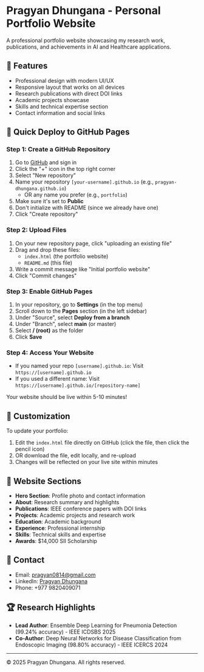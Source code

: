 # Pragyan Dhungana - Personal Portfolio Website

A professional portfolio website showcasing my research work, publications, and achievements in AI and Healthcare applications.

## 🌟 Features

- Professional design with modern UI/UX
- Responsive layout that works on all devices
- Research publications with direct DOI links
- Academic projects showcase
- Skills and technical expertise section
- Contact information and social links

## 🚀 Quick Deploy to GitHub Pages

### Step 1: Create a GitHub Repository
1. Go to [GitHub](https://github.com) and sign in
2. Click the "+" icon in the top right corner
3. Select "New repository"
4. Name your repository `[your-username].github.io` (e.g., `pragyan-dhungana.github.io`)
   - OR any name you prefer (e.g., `portfolio`)
5. Make sure it's set to **Public**
6. Don't initialize with README (since we already have one)
7. Click "Create repository"

### Step 2: Upload Files
1. On your new repository page, click "uploading an existing file"
2. Drag and drop these files:
   - `index.html` (the portfolio website)
   - `README.md` (this file)
3. Write a commit message like "Initial portfolio website"
4. Click "Commit changes"

### Step 3: Enable GitHub Pages
1. In your repository, go to **Settings** (in the top menu)
2. Scroll down to the **Pages** section (in the left sidebar)
3. Under "Source", select **Deploy from a branch**
4. Under "Branch", select **main** (or master)
5. Select **/ (root)** as the folder
6. Click **Save**

### Step 4: Access Your Website
- If you named your repo `[username].github.io`: Visit `https://[username].github.io`
- If you used a different name: Visit `https://[username].github.io/[repository-name]`

Your website should be live within 5-10 minutes!

## 📝 Customization

To update your portfolio:
1. Edit the `index.html` file directly on GitHub (click the file, then click the pencil icon)
2. OR download the file, edit locally, and re-upload
3. Changes will be reflected on your live site within minutes

## 🎨 Website Sections

- **Hero Section**: Profile photo and contact information
- **About**: Research summary and highlights
- **Publications**: IEEE conference papers with DOI links
- **Projects**: Academic projects and research work
- **Education**: Academic background
- **Experience**: Professional internship
- **Skills**: Technical skills and expertise
- **Awards**: $14,000 SII Scholarship

## 📧 Contact

- Email: pragyan0814@gmail.com
- LinkedIn: [Pragyan Dhungana](https://www.linkedin.com/in/pragyan-dhungana-94186b222/)
- Phone: +977 9820409071

## 🏆 Research Highlights

- **Lead Author**: Ensemble Deep Learning for Pneumonia Detection (99.24% accuracy) - IEEE ICDSBS 2025
- **Co-Author**: Deep Neural Networks for Disease Classification from Endoscopic Imaging (98.80% accuracy) - IEEE ICERCS 2024

---

© 2025 Pragyan Dhungana. All rights reserved.
